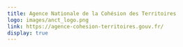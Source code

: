 ```yaml
---
title: Agence Nationale de la Cohésion des Territoires
logo: images/anct_logo.png
link: https://agence-cohesion-territoires.gouv.fr/
display: true
---
```

